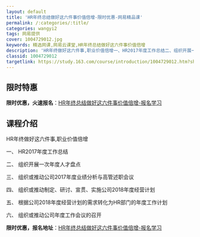 ```yaml
---
layout: default
title: 'HR年终总结做好这六件事价值倍增-限时优惠-网易精品课'
permalink: /:categories/:title/
categories: wangyi2
tags: 网易提供
cover: 1004729012.jpg
keywords: 精选网课,网易云课堂,HR年终总结做好这六件事价值倍增
description: 'HR年终做好这六件事,职业价值倍增一、HR2017年度工作总结二、组织开展一次年度人才盘点三、组织或推动公司2017年度'
classid: 1004729012
targetlink: https://study.163.com/course/introduction/1004729012.htm?share=1&shareId=1025206652&utm_campaign=share&utm_medium=iphoneShare&utm_source=&utm_u=1025206652
---
```


## 限时特惠

**限时优惠，火速报名**：[HR年终总结做好这六件事价值倍增-报名学习](https://study.163.com/course/introduction/1004729012.htm?share=1&shareId=1025206652&utm_campaign=share&utm_medium=iphoneShare&utm_source=&utm_u=1025206652)

## 课程介绍

HR年终做好这六件事,职业价值倍增

一、	HR2017年度工作总结

二、	组织开展一次年度人才盘点

三、	组织或推动公司2017年度业绩分析与高管述职会议

四、	组织或推动制定、研讨、宣贯、实施公司2018年度经营计划

五、	根据公司2018年度经营计划的需求转化为HR部门的年度工作计划

六、	组织或推动公司年度工作会议的召开

**限时优惠，报名地址**：[HR年终总结做好这六件事价值倍增-报名学习](https://study.163.com/course/introduction/1004729012.htm?share=1&shareId=1025206652&utm_campaign=share&utm_medium=iphoneShare&utm_source=&utm_u=1025206652)

